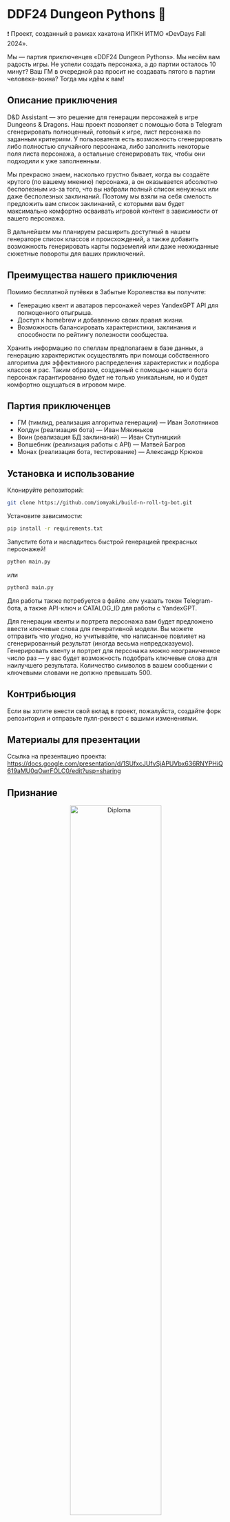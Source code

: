 # DDF24 Dungeon Pythons 🎲

❗ Проект, созданный в рамках хакатона ИПКН ИТМО «DevDays Fall 2024».

Мы — партия приключенцев «DDF24 Dungeon Pythons». Мы несём вам радость игры. Не успели создать персонажа, а до партии осталось 10 минут? Ваш ГМ в очередной раз просит не создавать пятого в партии человека-воина? Тогда мы идём к вам!

## Описание приключения

D&D Assistant — это решение для генерации персонажей в игре Dungeons & Dragons. Наш проект позволяет с помощью бота в Telegram сгенерировать полноценный, готовый к игре, лист персонажа по заданным критериям. У пользователя есть возможность сгенерировать либо полностью случайного персонажа, либо заполнить некоторые поля листа персонажа, а остальные сгенерировать так, чтобы они подходили к уже заполненным.

Мы прекрасно знаем, насколько грустно бывает, когда вы создаёте крутого (по вашему мнению) персонажа, а он оказывается абсолютно бесполезным из-за того, что вы набрали полный список ненужных или даже бесполезных заклинаний. Поэтому мы взяли на себя смелость предложить вам список заклинаний, с которыми вам будет максимально комфортно осваивать игровой контент в зависимости от вашего персонажа.

В дальнейшем мы планируем расширить доступный в нашем генераторе список классов и происхождений, а также добавить возможность генерировать карты подземелий или даже неожиданные сюжетные повороты для ваших приключений.

## Преимущества нашего приключения

Помимо бесплатной путёвки в Забытые Королевства вы получите:
- Генерацию квент и аватаров персонажей через YandexGPT API для полноценного отыгрыша.
- Доступ к homebrew и добавлению своих правил жизни.
- Возможность балансировать характеристики, заклинания и способности по рейтингу полезности сообщества.

Хранить информацию по спеллам предполагаем в базе данных, а генерацию характеристик осуществлять при помощи собственного алгоритма для эффективного распределения характеристик и подбора классов и рас. Таким образом, созданный с помощью нашего бота персонаж гарантированно будет не только уникальным, но и будет комфортно ощущаться в игровом мире.

## Партия приключенцев

- ГМ (тимлид, реализация алгоритма генерации) — Иван Золотников
- Колдун (реализация бота) — Иван Мякиньков
- Воин (реализация БД заклинаний) — Иван Ступницкий
- Волшебник (реализация работы с API) — Матвей Багров
- Монах (реализация бота, тестирование) — Александр Крюков

## Установка и использование

Клонируйте репозиторий:
```bash
git clone https://github.com/iomyaki/build-n-roll-tg-bot.git
```

Установите зависимости:
```bash
pip install -r requirements.txt
```

Запустите бота и насладитесь быстрой генерацией прекрасных персонажей!
```bash
python main.py
```
или
```bash
python3 main.py
```

Для работы также потребуется в файле .env указать токен Telegram-бота, а также API-ключ и CATALOG_ID для работы с YandexGPT.

Для генерации квенты и портрета персонажа вам будет предложено ввести ключевые слова для генеративной модели. Вы можете отправить что угодно, но учитывайте, что написанное повлияет на сгенерированный результат (иногда весьма непредсказуемо). Генерировать квенту и портрет для персонажа можно неограниченное число раз — у вас будет возможность подобрать ключевые слова для наилучшего результата. Количество символов в вашем сообщении с ключевыми словами не должно превышать 500.

## Контрибьюция

Если вы хотите внести свой вклад в проект, пожалуйста, создайте форк репозитория и отправьте пулл-реквест с вашими изменениями.

## Материалы для презентации

Ссылка на презентацию проекта: https://docs.google.com/presentation/d/1SUfxcJUfvSjAPUVbx636RNYPHiQ619aMU0qOwrFOLC0/edit?usp=sharing

## Признание

<div align="center">
  <img src="https://github.com/user-attachments/assets/daadb78f-621c-46cc-8292-192af801861a" alt="Diploma" style="width:65%; height:auto">
</div>
